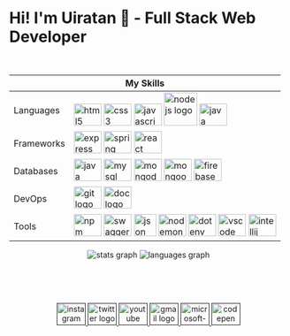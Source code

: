 # Hi! I'm Uiratan 👋 - Full Stack Web Developer

<br>

<div align="center">
<table>
    <thead>
        <tr>
            <th colspan="2">My Skills</th>
        </tr>
    </thead>
    <tbody>
        <tr>
            <td>Languages</td>
            <td>
                <img src="https://cdn.jsdelivr.net/gh/devicons/devicon/icons/html5/html5-original.svg" height="40"
                    width="50" alt="html5 logo" />
                <img src="https://cdn.jsdelivr.net/gh/devicons/devicon/icons/css3/css3-original.svg" height="40"
                    width="50" alt="css3 logo" />
                <img src="https://cdn.jsdelivr.net/gh/devicons/devicon/icons/javascript/javascript-original.svg"
                    height="40" width="50" alt="javascript logo" />
                <img src="https://cdn.jsdelivr.net/gh/devicons/devicon/icons/nodejs/nodejs-original-wordmark.svg"
                    height="60" alt="nodejs logo" />
                <img src="https://cdn.jsdelivr.net/gh/devicons/devicon/icons/java/java-original-wordmark.svg"
                    height="40" width="50" alt="java logo" />
            </td>
        </tr>
        <tr>
            <td>Frameworks</td>
            <td>
                <img src="https://cdn.jsdelivr.net/gh/devicons/devicon/icons/express/express-original.svg" height="40"
                    width="50" alt="express logo" />
                <img src="https://cdn.jsdelivr.net/gh/devicons/devicon/icons/spring/spring-plain-wordmark.svg"
                    height="40" width="50" alt="spring logo" />
                <img src="https://cdn.jsdelivr.net/gh/devicons/devicon/icons/react/react-original.svg" height="40"
                    width="50" alt="react logo" />
            </td>
        </tr>
        <tr>
            <td>Databases</td>
            <td>
                <img src="https://cdn.jsdelivr.net/gh/devicons/devicon/icons/oracle/oracle-original.svg" height="40"
                    width="50" alt="java logo" />
                <img src="https://cdn.jsdelivr.net/gh/devicons/devicon/icons/mysql/mysql-original.svg" height="40"
                    width="50" alt="mysql logo" />
                <img src="https://cdn.jsdelivr.net/gh/devicons/devicon/icons/mongodb/mongodb-original-wordmark.svg"
                    height="40" width="50" alt="mongodb logo" />
                <img src="https://mongoosejs.com/docs/images/mongoose5_62x30_transparent.png" height="40" width="50"
                    alt="mongoose logo" />
                <img src="https://cdn.jsdelivr.net/gh/devicons/devicon/icons/firebase/firebase-plain-wordmark.svg"
                    height="40" width="50" alt="firebase logo" />
            </td>
        </tr>
        <tr>
            <td>DevOps</td>
            <td>
                <img src="https://cdn.jsdelivr.net/gh/devicons/devicon/icons/git/git-original-wordmark.svg" height="40"
                    width="50" alt="git logo" />
                <img src="https://cdn.jsdelivr.net/gh/devicons/devicon/icons/docker/docker-original.svg" height="40"
                    width="50" alt="doc logo" />
            </td>
        </tr>
        <tr>
            <td>Tools</td>
            <td>
                <img src="https://cdn.jsdelivr.net/gh/devicons/devicon/icons/npm/npm-original-wordmark.svg" height="40"
                    width="50" alt="npm logo" />
                <img src="https://static1.smartbear.co/swagger/media/assets/images/swagger_logo.svg" height="40"
                    width="50" alt="swagger logo" />
                <img src="https://www.opc-router.de/wp-content/uploads/2020/08/what-is-json_600x250px.jpg" height="40"
                    alt="json logo" />
                <img src="https://user-images.githubusercontent.com/13700/35731649-652807e8-080e-11e8-88fd-1b2f6d553b2d.png"
                    height="40" width="50" alt="nodemon logo" /> <img
                    src="https://raw.githubusercontent.com/motdotla/dotenv/master/dotenv.svg" height="40" width="50"
                    alt="dotenv logo" />
                <img src="https://cdn.jsdelivr.net/gh/devicons/devicon/icons/vscode/vscode-original.svg" height="40"
                    width="50" alt="vscode logo" />
                <img src="https://cdn.jsdelivr.net/gh/devicons/devicon/icons/intellij/intellij-original.svg" height="40"
                    width="50" alt="intellij logo" />
            </td>
        </tr>
    </tbody>
</table>
    
<img src="https://github-readme-stats.vercel.app/api?hide_title=false&hide_rank=false&show_icons=true&include_all_commits=true&count_private=true&disable_animations=false&theme=github_dark&locale=en&hide_border=true&username=uiratan" alt="stats graph"/>
    <img src="https://github-readme-stats.vercel.app/api/top-langs?locale=en&hide_title=false&layout=compact&card_width=320&langs_count=30&theme=github_dark&hide_border=true&username=uiratan" alt="languages graph"/>

</div>            

<br><br><br>
<div align="center">
  <a href="" target="_blank">
    <img src="https://raw.githubusercontent.com/maurodesouza/profile-readme-generator/master/src/assets/icons/social/instagram/default.svg" width="52" height="40" alt="instagram logo"  />
  </a>
  <a href="" target="_blank">
    <img src="https://raw.githubusercontent.com/maurodesouza/profile-readme-generator/master/src/assets/icons/social/twitter/default.svg" width="52" height="40" alt="twitter logo"  />
  </a>
  <a href="" target="_blank">
    <img src="https://raw.githubusercontent.com/maurodesouza/profile-readme-generator/master/src/assets/icons/social/youtube/default.svg" width="52" height="40" alt="youtube logo"  />
  </a>
  <a href="" target="_blank">
    <img src="https://raw.githubusercontent.com/maurodesouza/profile-readme-generator/master/src/assets/icons/social/gmail/default.svg" width="52" height="40" alt="gmail logo"  />
  </a>
  <a href="" target="_blank">
    <img src="https://raw.githubusercontent.com/maurodesouza/profile-readme-generator/master/src/assets/icons/social/microsoft-outlook/default.svg" width="52" height="40" alt="microsoft-outlook logo"  />
  </a>
  <a href="" target="_blank">
    <img src="https://raw.githubusercontent.com/maurodesouza/profile-readme-generator/master/src/assets/icons/social/codepen/default.svg" width="52" height="40" alt="codepen logo"  />
  </a>
</div>

###
<!--
**uiratan/uiratan** is a ✨ _special_ ✨ repository because its `README.md` (this file) appears on your GitHub profile.

Here are some ideas to get you started:

- 🔭 I’m currently working on ...
- 🌱 I’m currently learning ...
- 👯 I’m looking to collaborate on ...
- 🤔 I’m looking for help with ...
- 💬 Ask me about ...
- 📫 How to reach me: ...
- 😄 Pronouns: ...
- ⚡ Fun fact: ...


<div align="center">
  <img src="https://cdn.jsdelivr.net/gh/devicons/devicon/icons/html5/html5-original.svg" height="40" width="50" alt="html5 logo"  />
  <img src="https://cdn.jsdelivr.net/gh/devicons/devicon/icons/css3/css3-original.svg" height="40" width="50" alt="css3 logo"  />
  <img src="https://cdn.jsdelivr.net/gh/devicons/devicon/icons/bootstrap/bootstrap-original.svg" height="40" width="50" alt="bootstrap logo"  />
  <img src="https://cdn.jsdelivr.net/gh/devicons/devicon/icons/tailwindcss/tailwindcss-original-wordmark.svg" height="40" width="50" alt="tailwindcss logo"  />
  <img src="https://cdn.jsdelivr.net/gh/devicons/devicon/icons/sass/sass-original.svg" height="40" width="50" alt="sass logo"  />
  <img src="https://cdn.jsdelivr.net/gh/devicons/devicon/icons/less/less-plain-wordmark.svg" height="40" width="50" alt="less logo"  />
  <img src="https://cdn.jsdelivr.net/gh/devicons/devicon/icons/materialui/materialui-original.svg" height="40" width="50" alt="materialui logo"  />
  <img src="https://cdn.jsdelivr.net/gh/devicons/devicon/icons/javascript/javascript-original.svg" height="40" width="50" alt="javascript logo"  />
  <img src="https://cdn.jsdelivr.net/gh/devicons/devicon/icons/typescript/typescript-original.svg" height="40" width="50" alt="typescript logo"  />
  <img src="https://cdn.jsdelivr.net/gh/devicons/devicon/icons/jquery/jquery-original.svg" height="40" width="50" alt="jquery logo"  />
  <img src="https://cdn.jsdelivr.net/gh/devicons/devicon/icons/react/react-original.svg" height="40" width="50" alt="react logo"  />
  <img src="https://cdn.jsdelivr.net/gh/devicons/devicon/icons/nodejs/nodejs-original.svg" height="40" width="50" alt="nodejs logo"  />
  <img src="https://cdn.jsdelivr.net/gh/devicons/devicon/icons/nextjs/nextjs-original.svg" height="40" width="50" alt="nextjs logo"  />
  <img src="https://cdn.jsdelivr.net/gh/devicons/devicon/icons/threejs/threejs-original.svg" height="40" width="50" alt="threejs logo"  />
  <img src="https://cdn.jsdelivr.net/gh/devicons/devicon/icons/nuxtjs/nuxtjs-original.svg" height="40" width="50" alt="nuxtjs logo"  />
  <img src="https://cdn.jsdelivr.net/gh/devicons/devicon/icons/nestjs/nestjs-plain.svg" height="40" width="50" alt="nestjs logo"  />
  <img src="https://cdn.jsdelivr.net/gh/devicons/devicon/icons/express/express-original.svg" height="40" width="50" alt="express logo"  />
  <img src="https://cdn.jsdelivr.net/gh/devicons/devicon/icons/socketio/socketio-original.svg" height="40" width="50" alt="socketio logo"  />
  <img src="https://cdn.jsdelivr.net/gh/devicons/devicon/icons/python/python-original.svg" height="40" width="50" alt="python logo"  />
  <img src="https://cdn.jsdelivr.net/gh/devicons/devicon/icons/jupyter/jupyter-original.svg" height="40" width="50" alt="jupyter logo"  />
  <img src="https://cdn.jsdelivr.net/gh/devicons/devicon/icons/numpy/numpy-original.svg" height="40" width="50" alt="numpy logo"  />
  <img src="https://cdn.jsdelivr.net/gh/devicons/devicon/icons/pycharm/pycharm-original.svg" height="40" width="50" alt="pycharm logo"  />
  <img src="https://cdn.jsdelivr.net/gh/devicons/devicon/icons/csharp/csharp-original.svg" height="40" width="50" alt="csharp logo"  />
  <img src="https://cdn.jsdelivr.net/gh/devicons/devicon/icons/php/php-original.svg" height="40" width="50" alt="php logo"  />
  <img src="https://cdn.jsdelivr.net/gh/devicons/devicon/icons/phpstorm/phpstorm-original.svg" height="40" width="50" alt="phpstorm logo"  />
  <img src="https://cdn.jsdelivr.net/gh/devicons/devicon/icons/mysql/mysql-original.svg" height="40" width="50" alt="mysql logo"  />
  <img src="https://cdn.jsdelivr.net/gh/devicons/devicon/icons/vscode/vscode-original.svg" height="40" width="50" alt="vscode logo"  />
  <img src="https://cdn.jsdelivr.net/gh/devicons/devicon/icons/visualstudio/visualstudio-plain.svg" height="40" width="50" alt="visualstudio logo"  />
  <img src="https://cdn.jsdelivr.net/gh/devicons/devicon/icons/webstorm/webstorm-original.svg" height="40" width="50" alt="webstorm logo"  />
  <img src="https://cdn.jsdelivr.net/gh/devicons/devicon/icons/intellij/intellij-original.svg" height="40" width="50" alt="intellij logo"  />
</div>

-->

